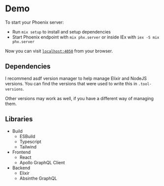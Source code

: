 # Demo

To start your Phoenix server:

- Run `mix setup` to install and setup dependencies
- Start Phoenix endpoint with `mix phx.server` or inside IEx with `iex -S mix phx.server`

Now you can visit [`localhost:4050`](https://auth.nekosyndicate.com) from your browser.

## Dependencies

I recommend asdf version manager to help manage Elixir and NodeJS versions. You can find the versions that were used to write this in `.tool-versions`.

Other versions may work as well, if you have a different way of managing them.

## Libraries

- Build
  - ESBuild
  - Typescript
  - Tailwind
- Frontend
  - React
  - Apollo GraphQL Client
- Backend
  - Elixir
  - Absinthe GraphQL
